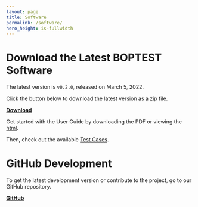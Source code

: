 ```yaml
---
layout: page
title: Software
permalink: /software/
hero_height: is-fullwidth
---
```


# Download the Latest BOPTEST Software

The latest version is ``v0.2.0``, released on March 5, 2022.

Click the button below to download the latest version as a zip file.

<a class="button is-primary" href="https://github.com/ibpsa/project1-boptest/archive/refs/tags/v0.2.0.zip"><b>Download</b></a>

Get started with the User Guide by downloading the PDF or viewing the [html](/userGuide).

Then, check out the available [Test Cases](/testcases).

# GitHub Development

To get the latest development version or contribute to the project, go to our GitHub repository.

<a class="button is-info" href="https://github.com/ibpsa/project1-boptest"><b>GitHub</b></a>
